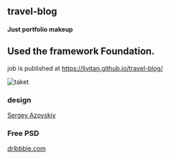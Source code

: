 ## travel-blog
#### Just portfolio makeup
Used the framework Foundation.
------------------
job is published at https://livitan.github.io/travel-blog/

![taket](https://d13yacurqjgara.cloudfront.net/users/21232/screenshots/3008897/magic_stone_sample__4_1x.jpg)


### design 
[Sergey Azovskiy](https://dribbble.com/flexrs)

### Free PSD
[dribbble.com](https://dribbble.com/shots/3008897-Magic-Stone-Sample-4)

